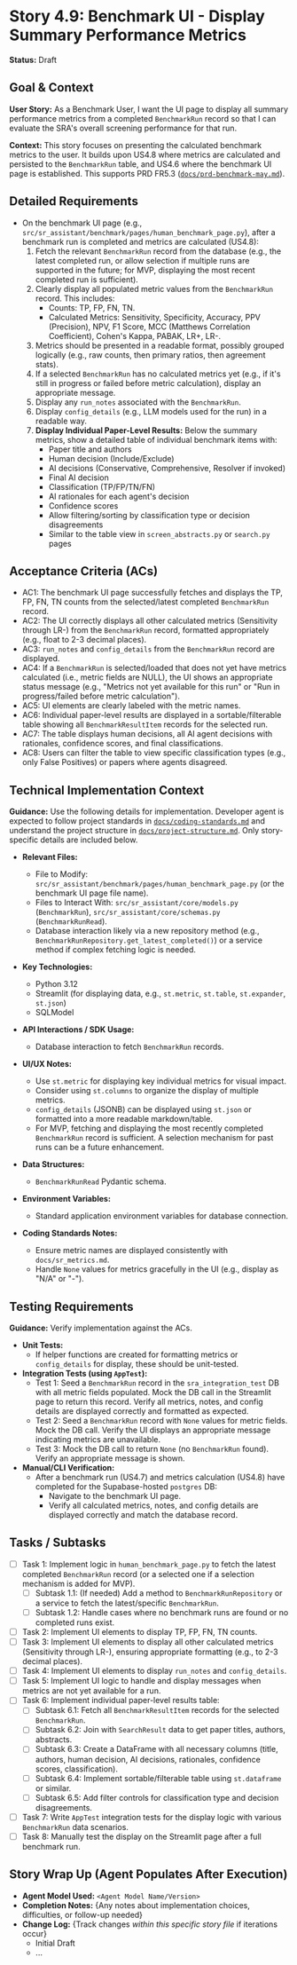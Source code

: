 # Story 4.9: Benchmark UI - Display Summary Performance Metrics

**Status:** Draft

## Goal & Context

**User Story:** As a Benchmark User, I want the UI page to display all summary performance metrics from a completed `BenchmarkRun` record so that I can evaluate the SRA's overall screening performance for that run.

**Context:** This story focuses on presenting the calculated benchmark metrics to the user. It builds upon US4.8 where metrics are calculated and persisted to the `BenchmarkRun` table, and US4.6 where the benchmark UI page is established. This supports PRD FR5.3 ([`docs/prd-benchmark-may.md`](/docs/prd-benchmark-may.md)).

## Detailed Requirements

- On the benchmark UI page (e.g., `src/sr_assistant/benchmark/pages/human_benchmark_page.py`), after a benchmark run is completed and metrics are calculated (US4.8):
    1. Fetch the relevant `BenchmarkRun` record from the database (e.g., the latest completed run, or allow selection if multiple runs are supported in the future; for MVP, displaying the most recent completed run is sufficient).
    2. Clearly display all populated metric values from the `BenchmarkRun` record. This includes:
        - Counts: TP, FP, FN, TN.
        - Calculated Metrics: Sensitivity, Specificity, Accuracy, PPV (Precision), NPV, F1 Score, MCC (Matthews Correlation Coefficient), Cohen's Kappa, PABAK, LR+, LR-.
    3. Metrics should be presented in a readable format, possibly grouped logically (e.g., raw counts, then primary ratios, then agreement stats).
    4. If a selected `BenchmarkRun` has no calculated metrics yet (e.g., if it's still in progress or failed before metric calculation), display an appropriate message.
    5. Display any `run_notes` associated with the `BenchmarkRun`.
    6. Display `config_details` (e.g., LLM models used for the run) in a readable way.
    7. **Display Individual Paper-Level Results:** Below the summary metrics, show a detailed table of individual benchmark items with:
        - Paper title and authors
        - Human decision (Include/Exclude)
        - AI decisions (Conservative, Comprehensive, Resolver if invoked)
        - Final AI decision
        - Classification (TP/FP/TN/FN)
        - AI rationales for each agent's decision
        - Confidence scores
        - Allow filtering/sorting by classification type or decision disagreements
        - Similar to the table view in `screen_abstracts.py` or `search.py` pages

## Acceptance Criteria (ACs)

- AC1: The benchmark UI page successfully fetches and displays the TP, FP, FN, TN counts from the selected/latest completed `BenchmarkRun` record.
- AC2: The UI correctly displays all other calculated metrics (Sensitivity through LR-) from the `BenchmarkRun` record, formatted appropriately (e.g., float to 2-3 decimal places).
- AC3: `run_notes` and `config_details` from the `BenchmarkRun` record are displayed.
- AC4: If a `BenchmarkRun` is selected/loaded that does not yet have metrics calculated (i.e., metric fields are NULL), the UI shows an appropriate status message (e.g., "Metrics not yet available for this run" or "Run in progress/failed before metric calculation").
- AC5: UI elements are clearly labeled with the metric names.
- AC6: Individual paper-level results are displayed in a sortable/filterable table showing all `BenchmarkResultItem` records for the selected run.
- AC7: The table displays human decisions, all AI agent decisions with rationales, confidence scores, and final classifications.
- AC8: Users can filter the table to view specific classification types (e.g., only False Positives) or papers where agents disagreed.

## Technical Implementation Context

**Guidance:** Use the following details for implementation. Developer agent is expected to follow project standards in [`docs/coding-standards.md`](/docs/coding-standards.md) and understand the project structure in [`docs/project-structure.md`](/docs/project-structure.md). Only story-specific details are included below.

- **Relevant Files:**
    - File to Modify: `src/sr_assistant/benchmark/pages/human_benchmark_page.py` (or the benchmark UI page file name).
    - Files to Interact With: `src/sr_assistant/core/models.py` (`BenchmarkRun`), `src/sr_assistant/core/schemas.py` (`BenchmarkRunRead`).
    - Database interaction likely via a new repository method (e.g., `BenchmarkRunRepository.get_latest_completed()`) or a service method if complex fetching logic is needed.

- **Key Technologies:**
    - Python 3.12
    - Streamlit (for displaying data, e.g., `st.metric`, `st.table`, `st.expander`, `st.json`)
    - SQLModel

- **API Interactions / SDK Usage:**
    - Database interaction to fetch `BenchmarkRun` records.

- **UI/UX Notes:**
    - Use `st.metric` for displaying key individual metrics for visual impact.
    - Consider using `st.columns` to organize the display of multiple metrics.
    - `config_details` (JSONB) can be displayed using `st.json` or formatted into a more readable markdown/table.
    - For MVP, fetching and displaying the most recently completed `BenchmarkRun` record is sufficient. A selection mechanism for past runs can be a future enhancement.

- **Data Structures:**
    - `BenchmarkRunRead` Pydantic schema.

- **Environment Variables:**
    - Standard application environment variables for database connection.

- **Coding Standards Notes:**
    - Ensure metric names are displayed consistently with `docs/sr_metrics.md`.
    - Handle `None` values for metrics gracefully in the UI (e.g., display as "N/A" or "-").

## Testing Requirements

**Guidance:** Verify implementation against the ACs.

- **Unit Tests:**
    - If helper functions are created for formatting metrics or `config_details` for display, these should be unit-tested.
- **Integration Tests (using `AppTest`):**
    - Test 1: Seed a `BenchmarkRun` record in the `sra_integration_test` DB with all metric fields populated. Mock the DB call in the Streamlit page to return this record. Verify all metrics, notes, and config details are displayed correctly and formatted as expected.
    - Test 2: Seed a `BenchmarkRun` record with `None` values for metric fields. Mock the DB call. Verify the UI displays an appropriate message indicating metrics are unavailable.
    - Test 3: Mock the DB call to return `None` (no `BenchmarkRun` found). Verify an appropriate message is shown.
- **Manual/CLI Verification:**
    - After a benchmark run (US4.7) and metrics calculation (US4.8) have completed for the Supabase-hosted `postgres` DB:
        - Navigate to the benchmark UI page.
        - Verify all calculated metrics, notes, and config details are displayed correctly and match the database record.

## Tasks / Subtasks

- [ ] Task 1: Implement logic in `human_benchmark_page.py` to fetch the latest completed `BenchmarkRun` record (or a selected one if a selection mechanism is added for MVP).
    - [ ] Subtask 1.1: (If needed) Add a method to `BenchmarkRunRepository` or a service to fetch the latest/specific `BenchmarkRun`.
    - [ ] Subtask 1.2: Handle cases where no benchmark runs are found or no completed runs exist.
- [ ] Task 2: Implement UI elements to display TP, FP, FN, TN counts.
- [ ] Task 3: Implement UI elements to display all other calculated metrics (Sensitivity through LR-), ensuring appropriate formatting (e.g., to 2-3 decimal places).
- [ ] Task 4: Implement UI elements to display `run_notes` and `config_details`.
- [ ] Task 5: Implement UI logic to handle and display messages when metrics are not yet available for a run.
- [ ] Task 6: Implement individual paper-level results table:
    - [ ] Subtask 6.1: Fetch all `BenchmarkResultItem` records for the selected `BenchmarkRun`.
    - [ ] Subtask 6.2: Join with `SearchResult` data to get paper titles, authors, abstracts.
    - [ ] Subtask 6.3: Create a DataFrame with all necessary columns (title, authors, human decision, AI decisions, rationales, confidence scores, classification).
    - [ ] Subtask 6.4: Implement sortable/filterable table using `st.dataframe` or similar.
    - [ ] Subtask 6.5: Add filter controls for classification type and decision disagreements.
- [ ] Task 7: Write `AppTest` integration tests for the display logic with various `BenchmarkRun` data scenarios.
- [ ] Task 8: Manually test the display on the Streamlit page after a full benchmark run.

## Story Wrap Up (Agent Populates After Execution)

- **Agent Model Used:** `<Agent Model Name/Version>`
- **Completion Notes:** {Any notes about implementation choices, difficulties, or follow-up needed}
- **Change Log:** {Track changes _within this specific story file_ if iterations occur}
    - Initial Draft
    - ...

